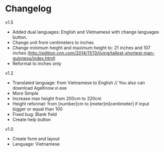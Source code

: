 # Changelog

v1.5
* Added dual languages: English and Vietnamese with change languages button.
* Change unit from centimeters to inches
* Change minimum height and maximum height to: 21 inches and 107 inches (http://edition.cnn.com/2014/11/13/living/tallest-shortest-man-guinness/index.html)
* Reformat to inches only

v1.2
* Translated language: from Vietnamese to English // You also can download AgeKnow.vi.exe
* More Simple
* Increase max height from 200cm to 220cm
* Height reformat: from [number]cm to [meter]m[centimeter] if input bigger or equal than 100
* Fixed bug: Blank field
* Create help button

v1.0
* Create form and layout
* Language: Vietnamese